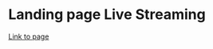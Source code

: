 # Landing page Live Streaming

[Link to page](https://rudenoid814.github.io/landing_live_streaming/)

